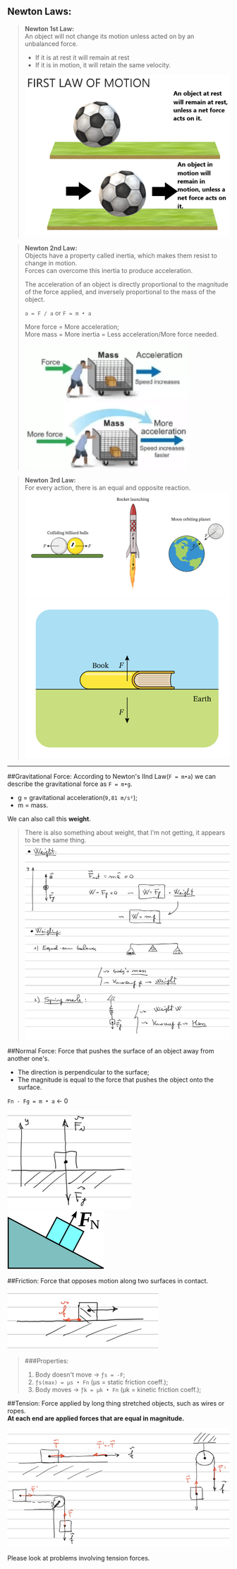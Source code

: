 ## Newton Laws:
> **Newton 1st Law:**  
> An object will not change its motion unless acted on by an unbalanced force.
> - If it is at rest it will remain at rest
> - If it is in motion, it will retain the same velocity.
> 
> ![](newton2.png)

> **Newton 2nd Law:**  
> Objects have a property called inertia, which makes them resist to change in motion.  
> Forces can overcome this inertia to produce acceleration.
> 
> The acceleration of an object is directly proportional to the magnitude of the force applied, and inversely proportional to the mass of the object.
> 
> `a = F / a` or `F = m • a`
> 
> More force = More acceleration;  
> More mass = More inertia = Less acceleration/More force needed.
> 
> ![](newton.png)
> 

> **Newton 3rd Law:**  
> For every action, there is an equal and opposite reaction.
> ![](newton3.svg)  
> ![](newton4.svg)

---

##Gravitational Force:
According to Newton's IInd Law(`F = m•a`) we can describe the gravitational force as `F = m•g`.  
- g = gravitational acceleration(`9,81 m/s²`);  
- m = mass.

We can also call this **weight**.

> There is also something about weight, that I'm not getting, it appears to be the same thing.
> ![](weight.png)

##Normal Force:
Force that pushes the surface of an object away from another one's.  
- The direction is perpendicular to the surface;
- The magnitude is equal to the force that pushes the object onto the surface.

`Fn - Fg = m • a` ← 0

![](normal.png) ![](normal2.png)

##Friction:
Force that opposes motion along two surfaces in contact.  

![](friction1.png)

> ###Properties:
> 1) Body doesn't move → `ƒs = -F`;
> 2) `ƒs(max) = μs • Fn` (μs = static friction coeff.);
> 3) Body moves → `ƒk = μk • Fn` (μk = kinetic friction coeff.);

##Tension:
Force applied by long thing stretched objects, such as wires or ropes.  
**At each end are applied forces that are equal in magnitude.**

![](tension.png)

Please look at problems involving tension forces.
